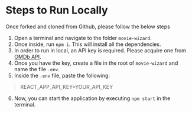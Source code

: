 # Steps to Run Locally
Once forked and cloned from Github, please follow the below steps
1. Open a terminal and navigate to the folder `movie-wizard`.
2. Once inside, run `npm i`. This will install all the dependencies.
3. In order to run in local, an API key is required. Please acquire one from [OMDb API](https://www.omdbapi.com/apikey.aspx).
4. Once you have the key, create a file in the root of `movie-wizard` and name the file `.env`.
5. Inside the `.env` file, paste the following:

> REACT_APP_API_KEY=YOUR_API_KEY
6. Now, you can start the application by executing `npm start` in the terminal.
